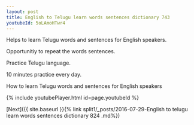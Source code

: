 ```yaml
---
layout: post
title: English to Telugu learn words sentences dictionary 743 
youtubeId: 5oLAmoHTwr4
---
```

 
 
Helps to learn Telugu words and sentences for English speakers.

Opportunitiy to repeat the words sentences. 

Practice Telugu language. 
 
10 minutes practice every day. 
 
How to learn Telugu words and sentences for English speakers 
 
{% include youtubePlayer.html id=page.youtubeId %}
 
 
[Next]({{ site.baseurl }}{% link  split1/_posts/2016-07-29-English to telugu learn words sentences dictionary 824 .md%})
 
